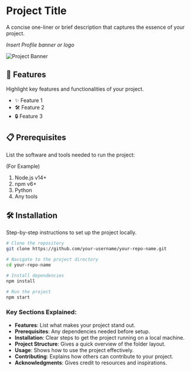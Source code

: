 
# Project Title

A concise one-liner or brief description that captures the essence of your project.

*Insert Profile banner or logo*

![Project Banner](link-to-your-image) <!-- Optional: Add a banner image or logo -->

## 🚀 Features

Highlight key features and functionalities of your project.

- ✨ Feature 1
- 🛠️ Feature 2
- 🔒 Feature 3

## 📋 Prerequisites

List the software and tools needed to run the project:

(For Example)

1. Node.js v14+
2. npm v6+
3. Python
4. Any tools



## 🛠️ Installation

Step-by-step instructions to set up the project locally.

```bash
# Clone the repository
git clone https://github.com/your-username/your-repo-name.git

# Navigate to the project directory
cd your-repo-name

# Install dependencies
npm install

# Run the project
npm start
```
### Key Sections Explained:
- **Features**: List what makes your project stand out.
- **Prerequisites**: Any dependencies needed before setup.
- **Installation**: Clear steps to get the project running on a local machine.
- **Project Structure**: Gives a quick overview of the folder layout.
- **Usage**: Shows how to use the project effectively.
- **Contributing**: Explains how others can contribute to your project.
- **Acknowledgments**: Gives credit to resources and inspirations.

